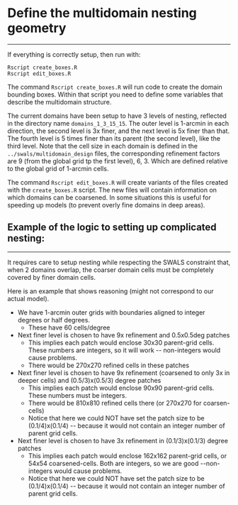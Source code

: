 # Define the multidomain nesting geometry
----------------------------------------

If everything is correctly setup, then run with:
```
Rscript create_boxes.R
Rscript edit_boxes.R
```

The command `Rscript create_boxes.R` will run code to create the domain
bounding boxes. Within that script you need to define some variables that
describe the multidomain structure.

The current domains have been setup to have 3 levels of nesting, reflected in the directory name `domains_1_3_15_15`. The outer level is 1-arcmin in each direction, the second level is 3x finer, and the next level is 5x finer than that. The fourth level is 5 times finer than its parent (the second level), like the third level. Note that the cell size in each domain is defined in the `../swals/multidomain_design` files, the corresponding refinement factors are 9 (from the global grid tp the first level), 6, 3. Which are defined relative to the global grid of 1-arcmin cells.

The command `Rscript edit_boxes.R` will create variants of the files created
with the `create_boxes.R` script. The new files will contain information on
which domains can be coarsened. In some situations this is useful for speeding
up models (to prevent overly fine domains in deep areas).



## Example of the logic to setting up complicated nesting:
----------------------------------------------------------

It requires care to setup nesting while respecting the SWALS constraint that,
when 2 domains overlap, the coarser domain cells must be completely covered by
finer domain cells. 

Here is an example that shows reasoning (might not correspond to our actual model).

* We have 1-arcmin outer grids with boundaries aligned to integer degrees or half degrees.
    * These have 60 cells/degree
* Next finer level is chosen to have 9x refinement and 0.5x0.5deg patches
    * This implies each patch would enclose 30x30 parent-grid cells. These numbers are integers, so it will work -- non-integers would cause problems. 
    * There would be 270x270 refined cells in these patches
* Next finer level is chosen to have 9x refinement (coarsened to only 3x in deeper cells) and (0.5/3)x(0.5/3) degree patches
    * This implies each patch would enclose 90x90 parent-grid cells. These numbers must be integers.
    * There would be 810x810 refined cells there (or 270x270 for coarsen-cells)
    * Notice that here we could NOT have set the patch size to be (0.1/4)x(0.1/4) -- because it would not contain an integer number of parent grid cells. 
* Next finer level is chosen to have 3x refinement in (0.1/3)x(0.1/3) degree patches
    * This implies each patch would enclose 162x162 parent-grid cells, or 54x54 coarsened-cells. Both are integers, so we are good --non-integers would cause problems.
    * Notice that here we could NOT have set the patch size to be (0.1/4)x(0.1/4) -- because it would not contain an integer number of parent grid cells.


